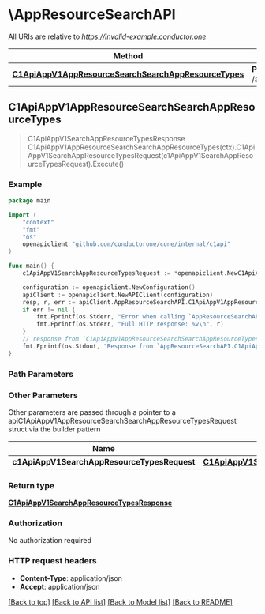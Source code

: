 # \AppResourceSearchAPI

All URIs are relative to *https://invalid-example.conductor.one*

Method | HTTP request | Description
------------- | ------------- | -------------
[**C1ApiAppV1AppResourceSearchSearchAppResourceTypes**](AppResourceSearchAPI.md#C1ApiAppV1AppResourceSearchSearchAppResourceTypes) | **Post** /api/v1/search/app_resource_types | 



## C1ApiAppV1AppResourceSearchSearchAppResourceTypes

> C1ApiAppV1SearchAppResourceTypesResponse C1ApiAppV1AppResourceSearchSearchAppResourceTypes(ctx).C1ApiAppV1SearchAppResourceTypesRequest(c1ApiAppV1SearchAppResourceTypesRequest).Execute()





### Example

```go
package main

import (
    "context"
    "fmt"
    "os"
    openapiclient "github.com/conductorone/cone/internal/c1api"
)

func main() {
    c1ApiAppV1SearchAppResourceTypesRequest := *openapiclient.NewC1ApiAppV1SearchAppResourceTypesRequest() // C1ApiAppV1SearchAppResourceTypesRequest |  (optional)

    configuration := openapiclient.NewConfiguration()
    apiClient := openapiclient.NewAPIClient(configuration)
    resp, r, err := apiClient.AppResourceSearchAPI.C1ApiAppV1AppResourceSearchSearchAppResourceTypes(context.Background()).C1ApiAppV1SearchAppResourceTypesRequest(c1ApiAppV1SearchAppResourceTypesRequest).Execute()
    if err != nil {
        fmt.Fprintf(os.Stderr, "Error when calling `AppResourceSearchAPI.C1ApiAppV1AppResourceSearchSearchAppResourceTypes``: %v\n", err)
        fmt.Fprintf(os.Stderr, "Full HTTP response: %v\n", r)
    }
    // response from `C1ApiAppV1AppResourceSearchSearchAppResourceTypes`: C1ApiAppV1SearchAppResourceTypesResponse
    fmt.Fprintf(os.Stdout, "Response from `AppResourceSearchAPI.C1ApiAppV1AppResourceSearchSearchAppResourceTypes`: %v\n", resp)
}
```

### Path Parameters



### Other Parameters

Other parameters are passed through a pointer to a apiC1ApiAppV1AppResourceSearchSearchAppResourceTypesRequest struct via the builder pattern


Name | Type | Description  | Notes
------------- | ------------- | ------------- | -------------
 **c1ApiAppV1SearchAppResourceTypesRequest** | [**C1ApiAppV1SearchAppResourceTypesRequest**](C1ApiAppV1SearchAppResourceTypesRequest.md) |  | 

### Return type

[**C1ApiAppV1SearchAppResourceTypesResponse**](C1ApiAppV1SearchAppResourceTypesResponse.md)

### Authorization

No authorization required

### HTTP request headers

- **Content-Type**: application/json
- **Accept**: application/json

[[Back to top]](#) [[Back to API list]](../README.md#documentation-for-api-endpoints)
[[Back to Model list]](../README.md#documentation-for-models)
[[Back to README]](../README.md)

